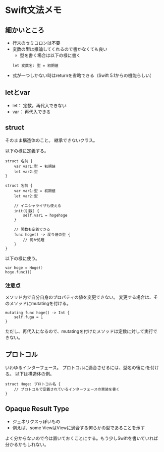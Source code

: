 # Swift文法メモ
## 細かいところ
- 行末のセミコロンは不要
- 変数の型は推論してくれるので書かなくても良い
    - 型を書く場合は以下の様に書く
    ```
    let 変数名: 型 = 初期値
    ```
- 式が一つしかない時はreturnを省略できる（Swift 5.1からの機能らしい）

## letとvar
- let： 定数。再代入できない
- var： 再代入できる

## struct
そのまま構造体のこと。
継承できないクラス。

以下の様に定義する。
```
struct 名前 {
    var var1:型 = 初期値
    let var2:型
}

struct 名前 {
    var var1:型 = 初期値
    let var2:型

    // イニシャライザも使える
    init(引数) {
        self.var1 = hogehoge
    }

    // 関数も定義できる
    func hoge() -> 戻り値の型 {
        // 何か処理
    }
}
```

以下の様に使う。
```
var hoge = Hoge()
hoge.func1()
```

### 注意点
メソッド内で自分自身のプロパティの値を変更できない。
変更する場合は、そのメソッドにmutatingを付ける。

```
mutating func hoge() -> Int {
    self.fuga = 1
}
```

ただし、再代入になるので、mutatingを付けたメソッドは定数に対して実行できない。

## プロトコル
いわゆるインターフェース。
プロトコルに適合させるには、型名の後に:を付ける。
以下は構造体の例。

```
struct Hoge: プロトコル名 {
    // プロトコルで定義されているインターフェースの実装を書く
}
```

## Opaque Result Type
- ジェネリクスっぽいもの
- 例えば、some ViewはViewに適合する何らかの型であることを示す

よく分からないので今は置いておくことにする。もう少しSwiftを書いていれば分かるかもしれない。
